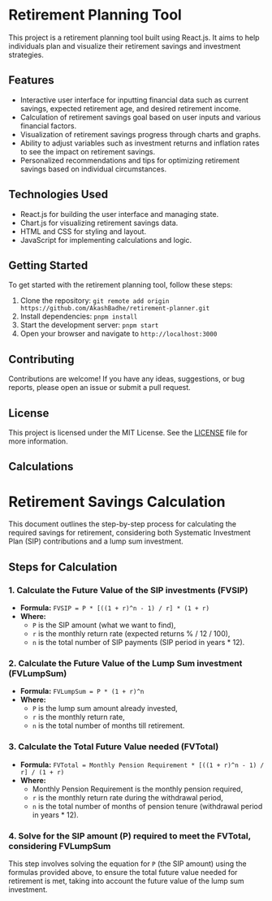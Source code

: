 # Retirement Planning Tool

This project is a retirement planning tool built using React.js. It aims to help individuals plan and visualize their retirement savings and investment strategies.

## Features

- Interactive user interface for inputting financial data such as current savings, expected retirement age, and desired retirement income.
- Calculation of retirement savings goal based on user inputs and various financial factors.
- Visualization of retirement savings progress through charts and graphs.
- Ability to adjust variables such as investment returns and inflation rates to see the impact on retirement savings.
- Personalized recommendations and tips for optimizing retirement savings based on individual circumstances.

## Technologies Used

- React.js for building the user interface and managing state.
- Chart.js for visualizing retirement savings data.
- HTML and CSS for styling and layout.
- JavaScript for implementing calculations and logic.

## Getting Started

To get started with the retirement planning tool, follow these steps:

1. Clone the repository: `git remote add origin https://github.com/AkashBadhe/retirement-planner.git`
2. Install dependencies: `pnpm install`
3. Start the development server: `pnpm start`
4. Open your browser and navigate to `http://localhost:3000`

## Contributing

Contributions are welcome! If you have any ideas, suggestions, or bug reports, please open an issue or submit a pull request.

## License

This project is licensed under the MIT License. See the [LICENSE](LICENSE) file for more information.

## Calculations

# Retirement Savings Calculation

This document outlines the step-by-step process for calculating the required savings for retirement, considering both Systematic Investment Plan (SIP) contributions and a lump sum investment.

## Steps for Calculation

### 1. Calculate the Future Value of the SIP investments (FVSIP)

- **Formula:** `FVSIP = P * [((1 + r)^n - 1) / r] * (1 + r)`
- **Where:**
  - `P` is the SIP amount (what we want to find),
  - `r` is the monthly return rate (expected returns % / 12 / 100),
  - `n` is the total number of SIP payments (SIP period in years * 12).

### 2. Calculate the Future Value of the Lump Sum investment (FVLumpSum)

- **Formula:** `FVLumpSum = P * (1 + r)^n`
- **Where:**
  - `P` is the lump sum amount already invested,
  - `r` is the monthly return rate,
  - `n` is the total number of months till retirement.

### 3. Calculate the Total Future Value needed (FVTotal)

- **Formula:** `FVTotal = Monthly Pension Requirement * [((1 + r)^n - 1) / r] / (1 + r)`
- **Where:**
  - Monthly Pension Requirement is the monthly pension required,
  - `r` is the monthly return rate during the withdrawal period,
  - `n` is the total number of months of pension tenure (withdrawal period in years * 12).

### 4. Solve for the SIP amount (P) required to meet the FVTotal, considering FVLumpSum

This step involves solving the equation for `P` (the SIP amount) using the formulas provided above, to ensure the total future value needed for retirement is met, taking into account the future value of the lump sum investment.
